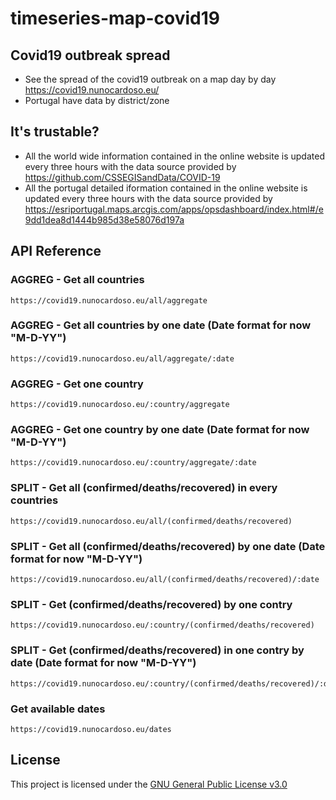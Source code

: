 # timeseries-map-covid19
## Covid19 outbreak spread

- See the spread of the covid19 outbreak on a map day by day
https://covid19.nunocardoso.eu/
- Portugal have data by district/zone

## It's trustable?

- All the world wide information contained in the online website is updated every three hours with the data source provided by https://github.com/CSSEGISandData/COVID-19
- All the portugal detailed iformation contained in the online website is updated every three hours with the data source provided by https://esriportugal.maps.arcgis.com/apps/opsdashboard/index.html#/e9dd1dea8d1444b985d38e58076d197a

## API Reference

### AGGREG - Get all countries

```
https://covid19.nunocardoso.eu/all/aggregate
```

### AGGREG - Get all countries by one date (Date format for now "M-D-YY")

```
https://covid19.nunocardoso.eu/all/aggregate/:date
```

### AGGREG - Get one country

```
https://covid19.nunocardoso.eu/:country/aggregate
```

### AGGREG - Get one country by one date (Date format for now "M-D-YY")

```
https://covid19.nunocardoso.eu/:country/aggregate/:date
```

### SPLIT - Get all (confirmed/deaths/recovered) in every countries

```
https://covid19.nunocardoso.eu/all/(confirmed/deaths/recovered)
```

### SPLIT - Get all (confirmed/deaths/recovered) by one date (Date format for now "M-D-YY")

```
https://covid19.nunocardoso.eu/all/(confirmed/deaths/recovered)/:date
```

### SPLIT - Get (confirmed/deaths/recovered) by one contry 

```
https://covid19.nunocardoso.eu/:country/(confirmed/deaths/recovered)
```

### SPLIT - Get (confirmed/deaths/recovered) in one contry by date (Date format for now "M-D-YY")

```
https://covid19.nunocardoso.eu/:country/(confirmed/deaths/recovered)/:date
```

### Get available dates

```
https://covid19.nunocardoso.eu/dates
```


License
----

This project is licensed under the [GNU General Public License v3.0](https://github.com/rodrilima/corona-analytic-api/blob/master/LICENSE)

